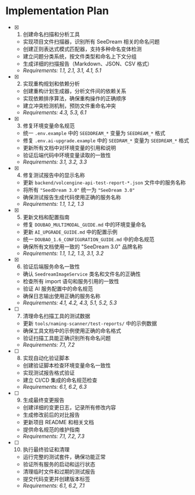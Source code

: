 # Implementation Plan

- [x] 1. 创建命名扫描和分析工具
  - 实现项目文件扫描器，识别所有 SeeDream 相关的命名问题
  - 创建正则表达式模式匹配器，支持多种命名变体检测
  - 建立问题分类系统，按文件类型和命名上下文分组
  - 生成详细的扫描报告（Markdown、JSON、CSV 格式）
  - _Requirements: 1.1, 2.1, 3.1, 4.1, 5.1_

- [x] 2. 实现重构规划和依赖分析
  - 创建重构计划生成器，分析文件间的依赖关系
  - 实现依赖排序算法，确保重构操作的正确顺序
  - 建立冲突检测机制，预防文件重命名冲突
  - _Requirements: 4.3, 5.3, 6.1_

- [x] 3. 修复环境变量命名规范
  - 统一 `.env.example` 中的 `SEEDDREAM_*` 变量为 `SEEDREAM_*` 格式
  - 修复 `.env.ai-upgrade.example` 中的 `SEEDRAM_*` 变量为 `SEEDREAM_*` 格式
  - 更新所有文档中对环境变量的引用和说明
  - 验证后端代码中环境变量读取的一致性
  - _Requirements: 3.1, 3.2, 3.3_

- [x] 4. 修复测试报告中的显示名称
  - 更新 `backend/volcengine-api-test-report-*.json` 文件中的服务名称
  - 将所有 `"SeedDream 3.0"` 统一为 `"SeeDream 3.0"`
  - 确保测试报告生成代码使用正确的服务名称
  - _Requirements: 1.1, 1.2, 1.3_

- [x] 5. 更新文档和配置指南
  - 修复 `DOUBAO_MULTIMODAL_GUIDE.md` 中的环境变量命名
  - 更新 `AI_UPGRADE_GUIDE.md` 中的配置示例
  - 统一 `DOUBAO_1.6_CONFIGURATION_GUIDE.md` 中的命名规范
  - 确保所有文档使用一致的 "SeeDream 3.0" 品牌名称
  - _Requirements: 1.1, 1.2, 1.3, 3.1, 3.2_

- [x] 6. 验证后端服务命名一致性
  - 确认 `SeedreamImageService` 类名和文件名的正确性
  - 检查所有 import 语句和服务引用的一致性
  - 验证 AI 服务配置中的命名规范
  - 确保日志输出使用正确的服务名称
  - _Requirements: 4.1, 4.2, 4.3, 5.1, 5.2, 5.3_

- [ ] 7. 清理命名扫描工具的测试数据
  - 更新 `tools/naming-scanner/test-reports/` 中的示例数据
  - 确保工具文档中的示例使用正确的命名格式
  - 验证扫描工具能正确识别所有命名问题
  - _Requirements: 7.1, 7.2_

- [ ] 8. 实现自动化验证脚本
  - 创建验证脚本检查环境变量命名一致性
  - 实现测试报告格式验证
  - 建立 CI/CD 集成的命名规范检查
  - _Requirements: 6.1, 6.2, 6.3_

- [ ] 9. 生成最终变更报告
  - 创建详细的变更日志，记录所有修改内容
  - 生成修改前后的对比报告
  - 更新项目 README 和相关文档
  - 提供命名规范的维护指南
  - _Requirements: 7.1, 7.2, 7.3_

- [ ] 10. 执行最终验证和清理
  - 运行完整的测试套件，确保功能正常
  - 验证所有服务的启动和运行状态
  - 清理临时文件和过期的测试报告
  - 提交代码变更并创建版本标签
  - _Requirements: 6.1, 6.2, 7.1_